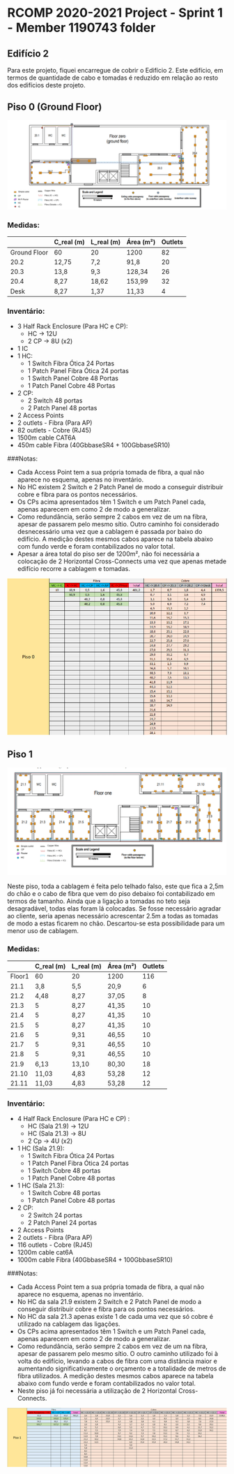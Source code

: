 RCOMP 2020-2021 Project - Sprint 1 - Member 1190743 folder
===========================================

## Edifício 2

Para este projeto, fiquei encarregue de cobrir o Edifício 2.
Este edifício, em termos de quantidade de cabo e tomadas é reduzido em relação ao resto dos edifícios deste projeto.


## Piso 0 (Ground Floor)

![Piso_0](GroundZero.png)

### Medidas:

|         | C_real (m) | L_real (m) | Área (m²) | Outlets |
|---------|--------|--------|--------|---------|
| Ground Floor      | 60     | 20     | 1200   | 82      |
| 20.2    | 12,75  | 7,2    | 91,8   | 20      |
| 20.3    | 13,8   | 9,3    | 128,34 | 26      |
| 20.4    | 8,27   | 18,62  | 153,99 | 32      |
| Desk    | 8,27   | 1,37   | 11,33  | 4       |


### Inventário:

* 3 Half Rack Enclosure (Para HC e CP):
   * HC -> 12U
   * 2 CP -> 8U (x2)
* 1 IC
* 1 HC:
    * 1 Switch Fibra Ótica 24 Portas
    * 1 Patch Panel Fibra Ótica 24 portas
    * 1 Switch Panel Cobre 48 Portas
    * 1 Patch Panel Cobre 48 Portas
* 2 CP:
    * 2 Switch 48 portas
    * 2 Patch Panel 48 portas
* 2 Access Points
* 2 outlets - Fibra (Para AP)
* 82 outlets - Cobre (RJ45)
* 1500m cable CAT6A
* 450m cable Fibra (40GbbaseSR4 + 100GbbaseSR10)

###Notas:

* Cada Access Point tem a sua própria tomada de fibra, a qual não aparece no esquema, apenas no inventário.
* No HC existem 2 Switch e 2 Patch Panel de modo a conseguir distribuir cobre e fibra para os pontos necessários.
* Os CPs acima apresentados têm 1 Switch e um Patch Panel cada, apenas aparecem em como 2 de modo a generalizar.
* Como redundância, serão sempre 2 cabos em vez de um na fibra, apesar de passarem pelo mesmo sítio.
Outro caminho foi considerado desnecessário uma vez que a cablagem é passada por baixo do edifício.
A medição destes mesmos cabos aparece na tabela abaixo com fundo verde e foram contabilizados no valor total.  
* Apesar a área total do piso ser de 1200m², não foi necessária a colocação de 2 Horizontal Cross-Connects uma vez que apenas metade edifício recorre a cablagem e tomadas.


![Cablagem_Piso0](Cablagem_Piso0.png)

## Piso 1

![Piso_1](GroundOne.png)

Neste piso, toda a cablagem é feita pelo telhado falso, este que fica a 2,5m do chão e o cabo de fibra que vem do piso debaixo foi contabilizado em termos de tamanho.
Ainda que a ligação a tomadas no teto seja desagradável, todas elas foram lá colocadas. Se fosse necessário agradar ao cliente, seria apenas necessário acrescentar 2.5m a todas as tomadas de modo a estas ficarem no chão. Descartou-se esta possibilidade para um menor uso de cablagem.

### Medidas:

|         | C_real (m) | L_real (m) | Área (m²) | Outlets |
|---------|--------|--------|--------|---------|
| Floor1  | 60     | 20     | 1200   | 116     |
| 21.1    | 3,8    | 5,5    | 20,9   | 6       |
| 21.2    | 4,48   | 8,27   | 37,05  | 8       |
| 21.3    | 5      | 8,27   | 41,35  | 10      |
| 21.4    | 5      | 8,27   | 41,35  | 10      |
| 21.5    | 5      | 8,27   | 41,35  | 10      |
| 21.6    | 5      | 9,31   | 46,55  | 10      |
| 21.7    | 5      | 9,31   | 46,55  | 10      |
| 21.8    | 5      | 9,31   | 46,55  | 10      |
| 21.9    | 6,13   | 13,10  | 80,30  | 18      |
| 21.10   | 11,03  | 4,83   | 53,28  | 12      |
| 21.11   | 11,03  | 4,83   | 53,28  | 12      |

### Inventário:

* 4 Half Rack Enclosure (Para HC e CP) :
    * HC (Sala 21.9) -> 12U
    * HC (Sala 21.3) -> 8U
    * 2 Cp -> 4U (x2)
* 1 HC (Sala 21.9):
    * 1 Switch Fibra Ótica 24 Portas
    * 1 Patch Panel Fibra Ótica 24 portas
    * 1 Switch Cobre 48 portas
    * 1 Patch Panel Cobre 48 portas
* 1 HC (Sala 21.3):
    * 1 Switch Cobre 48 portas
    * 1 Patch Panel Cobre 48 portas  
* 2 CP:
    * 2 Switch 24 portas
    * 2 Patch Panel 24 portas
* 2 Access Points 
* 2 outlets - Fibra (Para AP)  
* 116 outlets - Cobre (RJ45)
* 1200m cable cat6A
* 1000m cable Fibra (40GbbaseSR4 + 100GbbaseSR10)

###Notas:

* Cada Access Point tem a sua própria tomada de fibra, a qual não aparece no esquema, apenas no inventário.
* No HC da sala 21.9 existem 2 Switch e 2 Patch Panel de modo a conseguir distribuir cobre e fibra para os pontos necessários.
* No HC da sala 21.3 apenas existe 1 de cada uma vez que só cobre é utilizado na cablagem das ligações.  
* Os CPs acima apresentados têm 1 Switch e um Patch Panel cada, apenas aparecem em como 2 de modo a generalizar.
* Como redundância, serão sempre 2 cabos em vez de um na fibra, apesar de passarem pelo mesmo sítio.
  O outro caminho utilizado foi à volta do edifício, levando a cabos de fibra com uma distância maior e aumentando significativamente o orçamento e a totalidade de metros de fibra utilizados.
  A medição destes mesmos cabos aparece na tabela abaixo com fundo verde e foram contabilizados no valor total.
* Neste piso já foi necessária a utilização de 2 Horizontal Cross-Connects.



![Cablagem_Piso1](Cablagem_Piso1.png)

